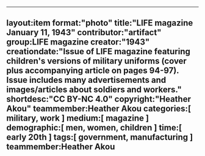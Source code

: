 ---
layout:item
format:"photo"
title:"LIFE magazine January 11, 1943"
contributor:"artifact"
group:LIFE magazine
creator:"1943"
creationdate:"Issue of LIFE magazine featuring children's versions of military uniforms (cover plus accompanying article on pages 94-97).  Issue includes many advertisements and images/articles about soldiers and workers."
 shortdesc:"CC BY-NC 4.0"
 copyright:"Heather Akou"
teammember:Heather Akou
categories:[ military, work ]
medium:[ magazine ]
demographic:[ men, women, children ]
time:[ early 20th ]
tags:[ government, manufacturing ]
teammember:Heather Akou
---